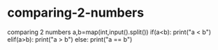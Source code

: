 # comparing-2-numbers
comparing 2 numbers
a,b=map(int,input().split())
if(a<b):
  print("a < b")
elif(a>b):
  print("a > b")
else:
  print("a == b")
